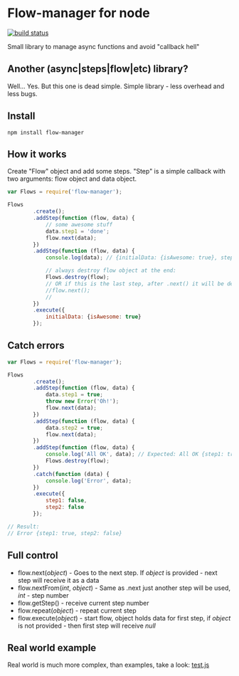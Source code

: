 # Flow-manager for node

<a href="https://travis-ci.org/zygis/flow-manager" target="blank"><img src="https://api.travis-ci.org/zygis/flow-manager.png" alt="build status" /></a>

Small library to manage async functions and avoid "callback hell"

## Another (async|steps|flow|etc) library?

Well... Yes. But this one is dead simple. Simple library - less overhead and less bugs.

## Install

```
npm install flow-manager
```

## How it works

Create "Flow" object and add some steps. "Step" is a simple callback with two arguments: flow object and data object.

```javascript
var Flows = require('flow-manager');

Flows
        .create();
        .addStep(function (flow, data) {
            // some awesome stuff
            data.step1 = 'done';
            flow.next(data);
        })
        .addStep(function (flow, data) {
            console.log(data); // {initialData: {isAwesome: true}, step1: true}

            // always destroy flow object at the end:
            Flows.destroy(flow);
            // OR if this is the last step, after .next() it will be destroyed automatically
            //flow.next();
            //
        })
        .execute({
            initialData: {isAwesome: true}
        });
```

## Catch errors

```javascript
var Flows = require('flow-manager');

Flows
        .create();
        .addStep(function (flow, data) {
            data.step1 = true;
            throw new Error('Oh!');
            flow.next(data);
        })
        .addStep(function (flow, data) {
            data.step2 = true;
            flow.next(data);
        })
        .addStep(function (flow, data) {
            console.log('All OK', data); // Expected: All OK {step1: true, step2: true}
            Flows.destroy(flow);
        })
        .catch(function (data) {
            console.log('Error', data);
        })
        .execute({
            step1: false,
            step2: false
        });

// Result:
// Error {step1: true, step2: false}
```

## Full control

* flow.next(<i>object</i>) - Goes to the next step. If <i>object</i> is provided - next step will receive it as a data
* flow.nextFrom(<i>int</i>, <i>object</i>) - Same as .next just another step will be used, <i>int</i> - step number
* flow.getStep() - receive current step number
* flow.repeat(<i>object</i>) - repeat current step
* flow.execute(<i>object</i>) - start flow, object holds data for first step, if <i>object</i> is not provided - then first step will receive <i>null</i>

## Real world example

Real world is much more complex, than examples, take a look: <a href="https://github.com/zygis/flow-manager/blob/master/test.js" target="_blank">test.js</a>
